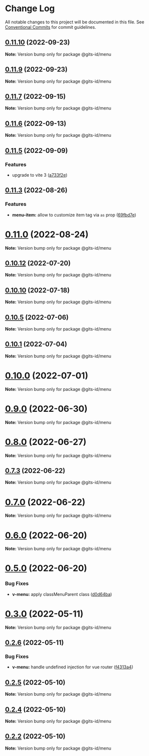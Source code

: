 # Change Log

All notable changes to this project will be documented in this file.
See [Conventional Commits](https://conventionalcommits.org) for commit guidelines.

## [0.11.10](https://github.com/gitsindonesia/ui-component/compare/v0.11.9...v0.11.10) (2022-09-23)

**Note:** Version bump only for package @gits-id/menu

## [0.11.9](https://github.com/gitsindonesia/ui-component/compare/v0.11.8...v0.11.9) (2022-09-23)

**Note:** Version bump only for package @gits-id/menu

## [0.11.7](https://github.com/gitsindonesia/ui-component/compare/v0.11.6...v0.11.7) (2022-09-15)

**Note:** Version bump only for package @gits-id/menu

## [0.11.6](https://github.com/gitsindonesia/ui-component/compare/v0.11.5...v0.11.6) (2022-09-13)

**Note:** Version bump only for package @gits-id/menu

## [0.11.5](https://github.com/gitsindonesia/ui-component/compare/v0.11.4...v0.11.5) (2022-09-09)

### Features

- upgrade to vite 3 ([a733f2e](https://github.com/gitsindonesia/ui-component/commit/a733f2e6469150a9041472b5cd393d715d2764a4))

## [0.11.3](https://github.com/gitsindonesia/ui-component/compare/v0.11.2...v0.11.3) (2022-08-26)

### Features

- **menu-item:** allow to customize item tag via `as` prop ([69fbd7e](https://github.com/gitsindonesia/ui-component/commit/69fbd7eaa8e7d937b27d4b250e72e9c8e8d7be4a))

# [0.11.0](https://github.com/gitsindonesia/ui-component/compare/v0.10.14...v0.11.0) (2022-08-24)

**Note:** Version bump only for package @gits-id/menu

## [0.10.12](https://github.com/gitsindonesia/ui-component/compare/v0.10.11...v0.10.12) (2022-07-20)

**Note:** Version bump only for package @gits-id/menu

## [0.10.10](https://github.com/gitsindonesia/ui-component/compare/v0.10.9...v0.10.10) (2022-07-18)

**Note:** Version bump only for package @gits-id/menu

## [0.10.5](https://github.com/gitsindonesia/ui-component/compare/v0.10.4...v0.10.5) (2022-07-06)

**Note:** Version bump only for package @gits-id/menu

## [0.10.1](https://github.com/gitsindonesia/ui-component/compare/v0.10.0...v0.10.1) (2022-07-04)

**Note:** Version bump only for package @gits-id/menu

# [0.10.0](https://github.com/gitsindonesia/ui-component/compare/v0.9.0...v0.10.0) (2022-07-01)

**Note:** Version bump only for package @gits-id/menu

# [0.9.0](https://github.com/gitsindonesia/ui-component/compare/v0.8.2...v0.9.0) (2022-06-30)

**Note:** Version bump only for package @gits-id/menu

# [0.8.0](https://github.com/gitsindonesia/ui-component/compare/v0.7.3...v0.8.0) (2022-06-27)

**Note:** Version bump only for package @gits-id/menu

## [0.7.3](https://github.com/gitsindonesia/ui-component/compare/v0.7.2...v0.7.3) (2022-06-22)

**Note:** Version bump only for package @gits-id/menu

# [0.7.0](https://github.com/gitsindonesia/ui-component/compare/v0.6.0...v0.7.0) (2022-06-22)

**Note:** Version bump only for package @gits-id/menu

# [0.6.0](https://github.com/gitsindonesia/ui-component/compare/v0.5.0...v0.6.0) (2022-06-20)

**Note:** Version bump only for package @gits-id/menu

# [0.5.0](https://github.com/gitsindonesia/ui-component/compare/v0.4.8...v0.5.0) (2022-06-20)

### Bug Fixes

- **v-menu:** apply classMenuParent class ([d0d64ba](https://github.com/gitsindonesia/ui-component/commit/d0d64ba6621ca0493c30d5bf095bc1a8204ab653))

# [0.3.0](https://github.com/gitsindonesia/ui-component/compare/v0.2.6...v0.3.0) (2022-05-11)

**Note:** Version bump only for package @gits-id/menu

## [0.2.6](https://github.com/gitsindonesia/ui-component/compare/v0.2.5...v0.2.6) (2022-05-11)

### Bug Fixes

- **v-menu:** handle undefined injection for vue router ([f4313a4](https://github.com/gitsindonesia/ui-component/commit/f4313a4e4bf73569bf60a3c1ce1d8d1677232de9))

## [0.2.5](https://github.com/gitsindonesia/ui-component/compare/v0.2.4...v0.2.5) (2022-05-10)

**Note:** Version bump only for package @gits-id/menu

## [0.2.4](https://github.com/gitsindonesia/ui-component/compare/v0.2.3...v0.2.4) (2022-05-10)

**Note:** Version bump only for package @gits-id/menu

## [0.2.2](https://github.com/gitsindonesia/ui-component/compare/v0.2.1...v0.2.2) (2022-05-10)

**Note:** Version bump only for package @gits-id/menu
